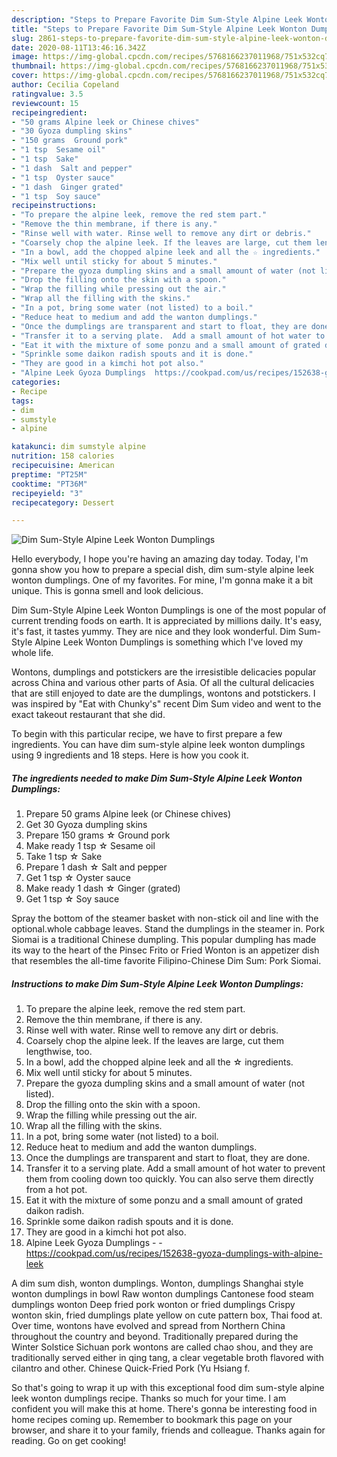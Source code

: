 ```yaml
---
description: "Steps to Prepare Favorite Dim Sum-Style Alpine Leek Wonton Dumplings"
title: "Steps to Prepare Favorite Dim Sum-Style Alpine Leek Wonton Dumplings"
slug: 2861-steps-to-prepare-favorite-dim-sum-style-alpine-leek-wonton-dumplings
date: 2020-08-11T13:46:16.342Z
image: https://img-global.cpcdn.com/recipes/5768166237011968/751x532cq70/dim-sum-style-alpine-leek-wonton-dumplings-recipe-main-photo.jpg
thumbnail: https://img-global.cpcdn.com/recipes/5768166237011968/751x532cq70/dim-sum-style-alpine-leek-wonton-dumplings-recipe-main-photo.jpg
cover: https://img-global.cpcdn.com/recipes/5768166237011968/751x532cq70/dim-sum-style-alpine-leek-wonton-dumplings-recipe-main-photo.jpg
author: Cecilia Copeland
ratingvalue: 3.5
reviewcount: 15
recipeingredient:
- "50 grams Alpine leek or Chinese chives"
- "30 Gyoza dumpling skins"
- "150 grams  Ground pork"
- "1 tsp  Sesame oil"
- "1 tsp  Sake"
- "1 dash  Salt and pepper"
- "1 tsp  Oyster sauce"
- "1 dash  Ginger grated"
- "1 tsp  Soy sauce"
recipeinstructions:
- "To prepare the alpine leek, remove the red stem part."
- "Remove the thin membrane, if there is any."
- "Rinse well with water. Rinse well to remove any dirt or debris."
- "Coarsely chop the alpine leek. If the leaves are large, cut them lengthwise, too."
- "In a bowl, add the chopped alpine leek and all the ☆ ingredients."
- "Mix well until sticky for about 5 minutes."
- "Prepare the gyoza dumpling skins and a small amount of water (not listed)."
- "Drop the filling onto the skin with a spoon."
- "Wrap the filling while pressing out the air."
- "Wrap all the filling with the skins."
- "In a pot, bring some water (not listed) to a boil."
- "Reduce heat to medium and add the wanton dumplings."
- "Once the dumplings are transparent and start to float, they are done."
- "Transfer it to a serving plate.  Add a small amount of hot water to prevent them from cooling down too quickly. You can also serve them directly from a hot pot."
- "Eat it with the mixture of some ponzu and a small amount of grated daikon radish."
- "Sprinkle some daikon radish spouts and it is done."
- "They are good in a kimchi hot pot also."
- "Alpine Leek Gyoza Dumplings  https://cookpad.com/us/recipes/152638-gyoza-dumplings-with-alpine-leek"
categories:
- Recipe
tags:
- dim
- sumstyle
- alpine

katakunci: dim sumstyle alpine 
nutrition: 158 calories
recipecuisine: American
preptime: "PT25M"
cooktime: "PT36M"
recipeyield: "3"
recipecategory: Dessert

---
```



![Dim Sum-Style Alpine Leek Wonton Dumplings](https://img-global.cpcdn.com/recipes/5768166237011968/751x532cq70/dim-sum-style-alpine-leek-wonton-dumplings-recipe-main-photo.jpg)

Hello everybody, I hope you're having an amazing day today. Today, I'm gonna show you how to prepare a special dish, dim sum-style alpine leek wonton dumplings. One of my favorites. For mine, I'm gonna make it a bit unique. This is gonna smell and look delicious.

Dim Sum-Style Alpine Leek Wonton Dumplings is one of the most popular of current trending foods on earth. It is appreciated by millions daily. It's easy, it's fast, it tastes yummy. They are nice and they look wonderful. Dim Sum-Style Alpine Leek Wonton Dumplings is something which I've loved my whole life.

Wontons, dumplings and potstickers are the irresistible delicacies popular across China and various other parts of Asia. Of all the cultural delicacies that are still enjoyed to date are the dumplings, wontons and potstickers. I was inspired by &#34;Eat with Chunky&#39;s&#34; recent Dim Sum video and went to the exact takeout restaurant that she did.


To begin with this particular recipe, we have to first prepare a few ingredients. You can have dim sum-style alpine leek wonton dumplings using 9 ingredients and 18 steps. Here is how you cook it.

<!--inarticleads1-->

##### The ingredients needed to make Dim Sum-Style Alpine Leek Wonton Dumplings:

1. Prepare 50 grams Alpine leek (or Chinese chives)
1. Get 30 Gyoza dumpling skins
1. Prepare 150 grams ☆ Ground pork
1. Make ready 1 tsp ☆ Sesame oil
1. Take 1 tsp ☆ Sake
1. Prepare 1 dash ☆ Salt and pepper
1. Get 1 tsp ☆ Oyster sauce
1. Make ready 1 dash ☆ Ginger (grated)
1. Get 1 tsp ☆ Soy sauce


Spray the bottom of the steamer basket with non-stick oil and line with the optional.whole cabbage leaves. Stand the dumplings in the steamer in. Pork Siomai is a traditional Chinese dumpling. This popular dumpling has made its way to the heart of the Pinsec Frito or Fried Wonton is an appetizer dish that resembles the all-time favorite Filipino-Chinese Dim Sum: Pork Siomai. 

<!--inarticleads2-->

##### Instructions to make Dim Sum-Style Alpine Leek Wonton Dumplings:

1. To prepare the alpine leek, remove the red stem part.
1. Remove the thin membrane, if there is any.
1. Rinse well with water. Rinse well to remove any dirt or debris.
1. Coarsely chop the alpine leek. If the leaves are large, cut them lengthwise, too.
1. In a bowl, add the chopped alpine leek and all the ☆ ingredients.
1. Mix well until sticky for about 5 minutes.
1. Prepare the gyoza dumpling skins and a small amount of water (not listed).
1. Drop the filling onto the skin with a spoon.
1. Wrap the filling while pressing out the air.
1. Wrap all the filling with the skins.
1. In a pot, bring some water (not listed) to a boil.
1. Reduce heat to medium and add the wanton dumplings.
1. Once the dumplings are transparent and start to float, they are done.
1. Transfer it to a serving plate.  Add a small amount of hot water to prevent them from cooling down too quickly. You can also serve them directly from a hot pot.
1. Eat it with the mixture of some ponzu and a small amount of grated daikon radish.
1. Sprinkle some daikon radish spouts and it is done.
1. They are good in a kimchi hot pot also.
1. Alpine Leek Gyoza Dumplings -  - https://cookpad.com/us/recipes/152638-gyoza-dumplings-with-alpine-leek


A dim sum dish, wonton dumplings. Wonton, dumplings Shanghai style wonton dumplings in bowl Raw wonton dumplings Cantonese food steam dumplings wonton Deep fried pork wonton or fried dumplings Crispy wonton skin, fried dumplings plate yellow on cute pattern box, Thai food at. Over time, wontons have evolved and spread from Northern China throughout the country and beyond. Traditionally prepared during the Winter Solstice Sichuan pork wontons are called chao shou, and they are traditionally served either in qing tang, a clear vegetable broth flavored with cilantro and other. Chinese Quick-Fried Pork (Yu Hsiang f. 

So that's going to wrap it up with this exceptional food dim sum-style alpine leek wonton dumplings recipe. Thanks so much for your time. I am confident you will make this at home. There's gonna be interesting food in home recipes coming up. Remember to bookmark this page on your browser, and share it to your family, friends and colleague. Thanks again for reading. Go on get cooking!
